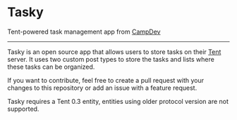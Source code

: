 Tasky
====

Tent-powered task management app from [CampDev](http://dev.campnews.org)

---

Tasky is an open source app that allows users to store tasks on their [Tent](https://tent.io) server. It uses two custom post types to store the tasks and lists where these tasks can be organized. 

If you want to contribute, feel free to create a pull request with your changes to this repository or add an issue with a feature request. 

Tasky requires a Tent 0.3 entity, entities using older protocol version are not supported.
